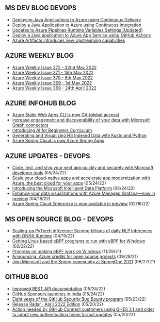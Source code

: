 ## MS DEV BLOG DEVOPS 

<!-- DEVBLOGDEVOPS:START -->
- [Deploying Java Applications to Azure using Continuous Delivery](https://devblogs.microsoft.com/devops/deploying-java-applications-to-azure-using-continuous-delivery/)
- [Deploy a Java Application to Azure using Continuous Integration](https://devblogs.microsoft.com/devops/deploy-a-java-application-to-azure-using-continuous-integration/)
- [Updates to Azure Pipelines Runtime Variables Settings [Updated]](https://devblogs.microsoft.com/devops/updates-to-azure-pipelines-runtime-variables-settings/)
- [Deploy a Java application to Azure App Service using GitHub Actions](https://devblogs.microsoft.com/devops/deploy-a-java-application-to-azure-app-service-using-github-actions/)
- [Azure Artifacts introduces new Upstreaming capabilities](https://devblogs.microsoft.com/devops/azure-artifacts-introduces-new-upstreaming-capabilities/)
<!-- DEVBLOGDEVOPS:END -->


## AZURE WEEKLY BLOG

<!-- AZUREWEEKLY:START -->
- [Azure Weekly Issue 372 - 22nd May 2022](https://azureweekly.info/issue-372.html)
- [Azure Weekly Issue 371 - 15th May 2022](https://azureweekly.info/issue-371.html)
- [Azure Weekly Issue 370 - 8th May 2022](https://azureweekly.info/issue-370.html)
- [Azure Weekly Issue 369 - 1st May 2022](https://azureweekly.info/issue-369.html)
- [Azure Weekly Issue 368 - 24th April 2022](https://azureweekly.info/issue-368.html)
<!-- AZUREWEEKLY:END -->

## AZURE INFOHUB BLOG 

<!-- AZUREINFOHUB:START -->
- [Azure Static Web Apps CLI is now GA &lpar;global access&rpar;](https://techcommunity.microsoft.com/t5/azure-developer-community-blog/azure-static-web-apps-cli-is-now-ga-global-access/ba-p/3429213)
- [Increase engagement and discoverability of your data with Microsoft Graph connectors](https://techcommunity.microsoft.com/t5/microsoft-search-blog/increase-engagement-and-discoverability-of-your-data-with/ba-p/3417102)
- [Introducing AI for Beginners Curriculum](https://techcommunity.microsoft.com/t5/educator-developer-blog/introducing-ai-for-beginners-curriculum/ba-p/3427972)
- [Generating and Visualizing H3 Indexed Data with Kusto and Python](https://techcommunity.microsoft.com/t5/azure-data-explorer-blog/generating-and-visualizing-h3-indexed-data-with-kusto-and-python/ba-p/3426922)
- [Azure Spring Cloud is now Azure Spring Apps](https://techcommunity.microsoft.com/t5/apps-on-azure-blog/azure-spring-cloud-is-now-azure-spring-apps/ba-p/3425255)
<!-- AZUREINFOHUB:END -->


## AZURE UPDATES - DEVOPS 

<!-- AZUREUPDATES:START -->

 - [Code, test, and ship your next app quickly and securely with Microsoft developer tools](https://azure.microsoft.com/blog/code-test-and-ship-your-next-app-quickly-and-securely-with-microsoft-developer-tools/) (05/24/22)
 - [Scale your cloud-native apps and accelerate app modernization with Azure, the best cloud for your apps](https://azure.microsoft.com/blog/scale-your-cloudnative-apps-and-accelerate-app-modernization-with-azure-the-best-cloud-for-your-apps/) (05/24/22)
 - [Introducing the Microsoft Intelligent Data Platform](https://azure.microsoft.com/blog/introducing-the-microsoft-intelligent-data-platform/) (05/24/22)
 - [Enhance your data visualizations with Azure Managed Grafana—now in preview](https://azure.microsoft.com/blog/enhance-your-data-visualizations-with-azure-managed-grafana-now-in-preview/) (04/18/22)
 - [Azure Spring Cloud Enterprise is now available in preview](https://azure.microsoft.com/blog/azure-spring-cloud-enterprise-is-now-available-in-preview/) (02/16/22)
<!-- AZUREUPDATES:END -->


## MS OPEN SOURCE BLOG - DEVOPS 

<!-- MSOPENSOURCEBLOG:START -->

 - [Scaling-up PyTorch inference: Serving billions of daily NLP inferences with ONNX Runtime](https://cloudblogs.microsoft.com/opensource/2022/04/19/scaling-up-pytorch-inference-serving-billions-of-daily-nlp-inferences-with-onnx-runtime/) (04/19/22)
 - [Getting Linux based eBPF programs to run with eBPF for Windows](https://cloudblogs.microsoft.com/opensource/2022/02/22/getting-linux-based-ebpf-programs-to-run-with-ebpf-for-windows/) (02/22/22)
 - [Progress on making eBPF work on Windows](https://cloudblogs.microsoft.com/opensource/2021/11/29/progress-on-making-ebpf-work-on-windows/) (11/29/21)
 - [Announcing: Azure credits for open source projects](https://cloudblogs.microsoft.com/opensource/2021/09/28/announcing-azure-credits-for-open-source-projects/) (09/28/21)
 - [Join Microsoft and the Spring community at SpringOne 2021](https://cloudblogs.microsoft.com/opensource/2021/08/27/join-microsoft-and-the-spring-community-at-springone-2021/) (08/27/21)
<!-- MSOPENSOURCEBLOG:END -->


## GITHUB BLOG


<!-- GITHUB:START -->

 - [Improved REST API documentation](https://github.blog/2022-05-24-improved-rest-api-documentation/) (05/24/22)
 - [GitHub Sponsors launches in India](https://github.blog/2022-05-23-github-sponsors-launches-in-india/) (05/24/22)
 - [Eight years of the GitHub Security Bug Bounty program](https://github.blog/2022-05-23-eight-years-of-the-github-security-bug-bounty-program/) (05/23/22)
 - [Release Radar · April 2022 Edition](https://github.blog/2022-05-20-release-radar-apr-2022/) (05/20/22)
 - [Action needed by GitHub Connect customers using GHES 3.1 and older to adopt new authentication token format updates](https://github.blog/2022-05-20-action-needed-by-github-connect-customers-using-ghes-3-1-and-older-to-adopt-new-authentication-token-format-updates/) (05/20/22)
<!-- GITHUB:END -->
